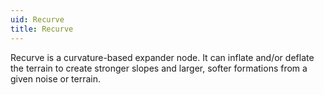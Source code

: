 ```yaml
---
uid: Recurve
title: Recurve
---
```


Recurve is a curvature-based expander node. It can inflate and/or deflate the terrain to create stronger slopes and larger, softer formations from a given noise or terrain.

